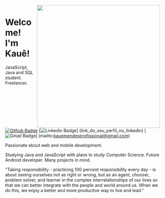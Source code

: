 <img align="right" width="400" height="400" src="https://media.giphy.com/media/LmNwrBhejkK9EFP504/giphy.gif">
 
# Welcome! I'm Kauê!

JavaScript, Java and SQL student. Freelancer.

[![Github Badge](https://img.shields.io/badge/-Github-000?style=flat-square&logo=Github&logoColor=white&link=https://github.com/kauemends)](https://github.com/kauemends)
[![Linkedin Badge](https://img.shields.io/badge/-LinkedIn-blue?style=flat-square&logo=Linkedin&logoColor=white&link=link_do_seu_perfil_no_linkedin)]
(link_do_seu_perfil_no_linkedin)
[![Gmail Badge](https://img.shields.io/badge/-Gmail-c14438?style=flat-square&logo=Gmail&logoColor=white&link=mailto:kauemendesprofissional@gmail.com)]
(mailto:kauemendesprofissional@gmail.com)
 
Passionate about web and mobile development.

Studying Java and JavaScript with plans to study Computer Science. Future Android developer. Many projects in mind.
 
"Taking responsibility - practicing 100 percent responsibility every day - is about seeing ourselves not as right or wrong, but as an agent, chooser, problem solver, and learner 
in the complex interrelationships of our lives so that we can better integrate with the people and world around us. When we do this, we enjoy a better and more productive way to 
live and lead."
